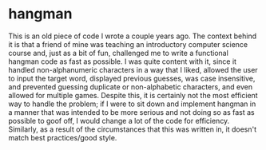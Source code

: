# hangman

This is an old piece of code I wrote a couple years ago. The context behind it is that a friend of mine was teaching an introductory computer science course and, just as a bit of fun, challenged me to write a functional hangman code as fast as possible.
I was quite content with it, since it handled non-alphanumeric characters in a way that I liked, allowed the user to input the target word, displayed previous guesses, was case insensitive, and prevented guessing duplicate or non-alphabetic characters, and even allowed for multiple games.
Despite this, it is certainly not the most efficient way to handle the problem; if I were to sit down and implement hangman in a manner that was intended to be more serious and not doing so as fast as possible to goof off, I would change a lot of the code for efficiency.
Similarly, as a result of the circumstances that this was written in, it doesn't match best practices/good style.
